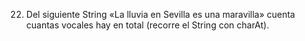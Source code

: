 22) Del siguiente String «La lluvia en Sevilla es una maravilla» cuenta cuantas vocales hay en total (recorre el String con charAt).